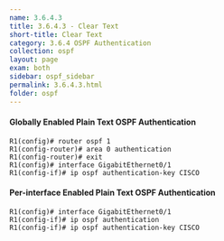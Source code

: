 ```yaml
---
name: 3.6.4.3
title: 3.6.4.3 - Clear Text
short-title: Clear Text
category: 3.6.4 OSPF Authentication
collection: ospf
layout: page
exam: both
sidebar: ospf_sidebar
permalink: 3.6.4.3.html
folder: ospf
---
```


#### Globally Enabled Plain Text OSPF Authentication
```
R1(config)# router ospf 1
R1(config-router)# area 0 authentication
R1(config-router)# exit
R1(config)# interface GigabitEthernet0/1
R1(config-if)# ip ospf authentication-key CISCO
```
#### Per-interface Enabled Plain Text OSPF Authentication
```
R1(config)# interface GigabitEthernet0/1
R1(config-if)# ip ospf authentication
R1(config-if)# ip ospf authentication-key CISCO
```
